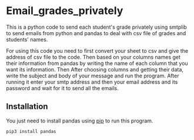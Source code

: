 # Email_grades_privately

This is a python code to send each student's grade privately using smtplib to send emails from python and pandas to deal with csv file of grades and students' names.

For using this code you need to first convert your sheet to csv and give the address of csv file to the code. Then based on your columns names get their information from pandas by writing the name of each column that you want its information. Then After choosing columns and getting their data, write the subject and body of your message and run the program. After running it enter your smtp address and then your email address and its password and wait for it to send all the emails.  

## Installation

You just need to install pandas using [pip](https://pip.pypa.io/en/stable/) to run this program.

```bash
pip3 install pandas
```
